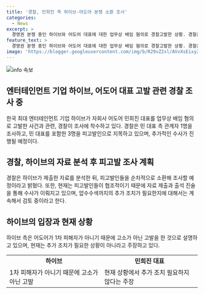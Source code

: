 ```yaml
---
title: '경찰, 민희진 측 하이브-어도어 분쟁 소환 조사'
categories:
  - News
excerpt: >
  경영권 분쟁 중인 하이브와 어도어 대표에 대한 업무상 배임 혐의로 경찰고발한 상황. 경찰은 조사를 진행 중이며, 민 대표 등 3명이 피고발됐다. 경찰청장은 조사 일정을 발표하며, 압수수색 가능성을 시사. 하이브는 1차 피해자가 아니라며 고소가 아닌 고발한 것으로 밝혔다. 네트워크에서 관심을 모으고 있는 미스터리한 사건.
feature_text: >
  경영권 분쟁 중인 하이브와 어도어 대표에 대한 업무상 배임 혐의로 경찰고발한 상황. 경찰은 조사를 진행 중이며, 민 대표 등 3명이 피고발됐다. 경찰청장은 조사 일정을 발표하며, 압수수색 가능성을 시사. 하이브는 1차 피해자가 아니라며 고소가 아닌 고발한 것으로 밝혔다. 네트워크에서 관심을 모으고 있는 미스터리한 사건.
image: 'https://blogger.googleusercontent.com/img/b/R29vZ2xl/AVvXsEixyZcFfHzMRdzZMjFBmAUKJYCLCGyLL1o632UiGVXcaFdKo_bkvkuCioo0uUKlGfBVcT3P84aROyZIXSBEx3Aw5nCQ3pTgDom1WDC4m8eifvWiAmWEEVb4x6G_l8C0QH225ldMjyaFvpxGEBGNO37VmDTDMHGhJPq73UglMfDca1-0aw/s1600/blogspot.png'
---
```


<p><img src="https://blogger.googleusercontent.com/img/b/R29vZ2xl/AVvXsEixyZcFfHzMRdzZMjFBmAUKJYCLCGyLL1o632UiGVXcaFdKo_bkvkuCioo0uUKlGfBVcT3P84aROyZIXSBEx3Aw5nCQ3pTgDom1WDC4m8eifvWiAmWEEVb4x6G_l8C0QH225ldMjyaFvpxGEBGNO37VmDTDMHGhJPq73UglMfDca1-0aw/s1600/blogspot.png" alt="info 속보" /></p>

<h2 data-ke-size="size26">엔터테인먼트 기업 하이브, 어도어 대표 고발 관련 경찰 조사 중</h2>

<p data-ke-size="size16">한국 최대 엔터테인먼트 기업 하이브가 자회사 어도어 민희진 대표를 업무상 배임 혐의로 고발한 사건과 관련, 경찰이 조사에 착수하고 있다. 경찰은 민 대표 측 관계자 1명을 조사하고, 민 대표를 포함한 3명을 피고발인으로 지목하고 있으며, 추가적인 수사가 진행될 예정이다.</p>

<h2 data-ke-size="size26">경찰, 하이브의 자료 분석 후 피고발 조사 계획</h2>

<p data-ke-size="size16">경찰은 하이브가 제출한 자료를 분석한 뒤, 피고발인들을 순차적으로 소환해 조사할 예정이라고 밝혔다. 또한, 현재는 피고발인들이 협조적이기 때문에 자료 제출과 출석 진술을 통해 수사가 이뤄지고 있으며, 압수수색까지의 추가 조치가 필요한지에 대해서는 계속해서 검토 중이라고 한다.</p>

<h2 data-ke-size="size26">하이브의 입장과 현재 상황</h2>

<p data-ke-size="size16">하이브 측은 어도어가 1차 피해자가 아니기 때문에 고소가 아닌 고발을 한 것으로 설명하고 있으며, 현재는 추가 조치가 필요한 상황이 아니라고 주장하고 있다. </p>

<table>
    <tr>
        <td style="text-align: center; height: 17px;"><b>하이브</b></td>
        <td style="text-align: center; height: 17px;"><b>민희진 대표</b></td>
    </tr>
    <tr>
        <td>1차 피해자가 아니기 때문에 고소가 아닌 고발</td>
        <td>현재 상황에서 추가 조치 필요하지 않다는 주장</td>
    </tr>
</table>

